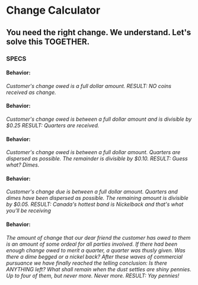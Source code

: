# Change Calculator

## You need the right change. We understand. Let's solve this TOGETHER.

### SPECS

#### Behavior:
_Customer's change owed is a full dollar amount._
_RESULT: NO coins received as change._

#### Behavior:
_Customer's change owed is between a full dollar amount and is divisible by $0.25_
_RESULT: Quarters are received._

#### Behavior:
_Customer's change owed is between a full dollar amount.  Quarters are dispersed as possible. The remainder is divisible by $0.10._
_RESULT: Guess what? Dimes._

#### Behavior:
_Customer's change due is between a full dollar amount.  Quarters and dimes have been dispersed as possible. The remaining amount is divisible by $0.05._
_RESULT: Canada's hottest band is Nickelback and that's what you'll be receiving_

#### Behavior:
_The amount of change that our dear friend the customer has owed to them is an amount of some ordeal for all parties involved. If there had been enough change owed to merit a quarter, a quarter was thusly given. Was there a dime begged or a nickel back? After these waves of commercial pursuance we have finally reached the telling conclusion: Is there ANYTHING left? What shall remain when the dust settles are shiny pennies.  Up to four of them, but never more.  Never more._
_RESULT: Yay pennies!_
